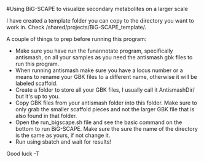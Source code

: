 #Using BiG-SCAPE to visualize secondary metabolites on a larger scale

I have created a template folder you can copy to the directory you want to work in. Check /shared/projects/BiG-SCAPE_template/.

A couple of things to prep before running this program:
* Make sure you have run the funannotate program, specifically antismash, on all your samples as you need the antismash gbk files to run this program.
* When running antismash make sure you have a locus number or a means to rename your GBK files to a different name, otherwise it will be labeled scaffold.
* Create a folder to store all your GBK files, I usually call it AntismashDir/ but it's up to you.
* Copy GBK files from your antismash folder into this folder. Make sure to only grab the smaller scaffold pieces and not the larger GBK file that is also found in that folder.
* Open the run_bigscape.sh file and see the basic command on the bottom to run BiG-SCAPE. Make sure the sure the name of the directory is the same as yours, if not change it.
* Run using sbatch and wait for results!


Good luck
-T
